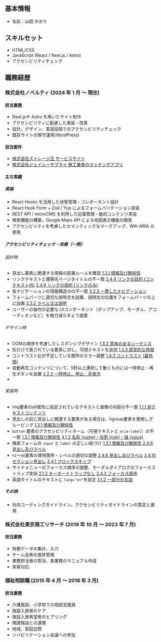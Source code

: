## 基本情報

- 名前：山田 かおり

## スキルセット

- HTML/CSS
- JavaScript (React / Next.js / Astro)
- アクセシビリティチェック

## 職務経歴

### 株式会社ノベルティ (2024 年 1 月 〜 現在)

#### 担当業務

- Next.jsや Astro を用いたサイト制作
- アクセシビリティに配慮した実装・改善
- 設計、デザイン、実装段階でのアクセシビリティチェック
- 既存サイトの保守運用(WordPress)

#### 担当案件

- [株式会社ストレージ王 サービスサイト](https://www.storageoh.jp/)
- [株式会社ジェイシーサプライ 施工業者のマッチングアプリ](https://skettable.com/)

#### 主な実績

##### 実装
- React Hooks を活用した状態管理・コンポーネント設計
- React Hook Form + Zod / Yup によるフォームバリデーション実装
- REST API / microCMS を利用した記事管理・動的コンテンツ実装
- 検索機能の構築、Google Maps API による地図表示機能の開発
- アクセシビリティを考慮したセマンティックなマークアップ、WAI-ARIA の使用

##### アクセシビリティチェック・改善（一例）

###### 設計時
- 見出し要素に関連する情報の配置ルールを確認  [1.3.1 情報及び関係性](https://waic.jp/translations/WCAG22/#info-and-relationships)
- リンクテキストと遷移先ページタイトルの不一致 [2.4.4 リンクの目的 (コンテキスト内)](https://waic.jp/translations/WCAG22/#link-purpose-in-context) [2.4.9 リンクの目的 (リンクのみ)](https://waic.jp/translations/WCAG22/#link-purpose-link-only)
- 各ナビゲーションの情報構造のの不一致 [3.2.3 一貫したナビゲーション](https://waic.jp/translations/WCAG22/#consistent-navigation)
- フォームパーツに適切な説明文を設置、説明文の位置をフォームパーツの上に設置 [3.3.2 ラベル又は説明](https://waic.jp/translations/WCAG22/#labels-or-instructions)
- ユーザーの操作が必要な UIコンポーネント（ポップアップ、モーダル、アコーディオンなど）を極力減らすよう提案

###### デザイン時
- DOMの順序を考慮したレスポンシブデザイン [1.3.2 意味のあるシーケンス](https://waic.jp/translations/WCAG22/#meaningful-sequence)
- 形だけで表されている要素に対し、可視テキストを追加 [1.3.3 感覚的な特徴](https://waic.jp/translations/WCAG22/#sensory-characteristics)
- コントラスト比が不足している箇所のカラー調整 [1.4.3 コントラスト (最低限)](https://waic.jp/translations/WCAG22/#contrast-minimum)
- 自動再生コンテンツについて、5秒以上連続して動くものには一時停止・再生ボタンを設置 [2.2.2 一時停止、停止、非表示](https://waic.jp/translations/WCAG22/#pause-stop-hide)
- 
###### 実装時
- img要素のalt属性に設定されているテキストと画像の内容の不一致 [1.1.1 非テキストコンテンツ](https://waic.jp/translations/WCAG22/#non-text-content)
- 見出しの前に見出しに関連する要素がある場合は、hgroup要素を使用しグルーピング  [1.3.1 情報及び関係性](https://waic.jp/translations/WCAG22/#info-and-relationships)
- `button` 要素のアクセシビリティネーム（可視テキストと `aria-label`）の不一致 [1.3.1 情報及び関係性](https://waic.jp/translations/WCAG22/#info-and-relationships) [4.1.2 名前 (name)・役割 (role)・値 (value)](https://waic.jp/translations/WCAG22/#name-role-value)
- 検索フォームの `input` と `label` の正しい紐づけ  [1.3.1 情報及び関係性](https://waic.jp/translations/WCAG22/#info-and-relationships) [2.4.6 見出し及びラベル](https://waic.jp/translations/WCAG22/#headings-and-labels)
- `h1`〜`h6`要素の使用箇所・レベルの適切な調整  [2.4.6 見出し及びラベル](https://waic.jp/translations/WCAG22/#headings-and-labels) [2.4.10 セクション見出し](https://waic.jp/translations/WCAG22/#section-headings) [2.4.1 ブロックスキップ](https://waic.jp/translations/WCAG22/#bypass-blocks)
- サイドメニューのフォーカス順序の調整、モーダルダイアログのフォーカストラップ実装 [2.1.2 キーボードトラップなし](https://waic.jp/translations/WCAG22/#no-keyboard-trap) [2.4.3 フォーカス順序](https://waic.jp/translations/WCAG22/#focus-order)
- 英語タイトルのテキストに `lang="en"`を設定 [3.1.2 一部分の言語](https://waic.jp/translations/WCAG22/#language-of-parts)

##### その他
- 社内コーディングガイドライン、アクセシビリティガイドラインの策定と運用

### 株式会社東京商工リサーチ (2019 年 10 月 〜 2023 年 7 月)

#### 担当業務

- 財務データの集計、入力
- チーム全体の進捗管理
- 業務担当者の割当、各業務のマニュアル作成
- 来客対応

### 福祉相談職 (2015 年 4 月 〜 2018 年 3 月)

#### 担当業務

- 介護施設、小学校での相談支援員
- 施設入居者のケア
- 施設入居希望者のヒアリング
- 関連施設との連携
- 地域、家庭訪問
- リハビリテーション会議への参加
